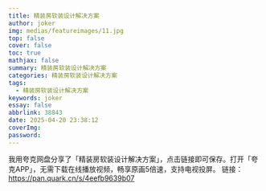 ```yaml
---
title: 精装房软装设计解决方案
author: joker
img: medias/featureimages/11.jpg
top: false
cover: false
toc: true
mathjax: false
summary: 精装房软装设计解决方案
categories: 精装房软装设计解决方案
tags:
  - 精装房软装设计解决方案
keywords: joker
essay: false
abbrlink: 38843
date: 2025-04-20 23:38:12
coverImg:
password:
---
```


我用夸克网盘分享了「精装房软装设计解决方案」，点击链接即可保存。打开「夸克APP」，无需下载在线播放视频，畅享原画5倍速，支持电视投屏。
链接：https://pan.quark.cn/s/4eefb9639b07
